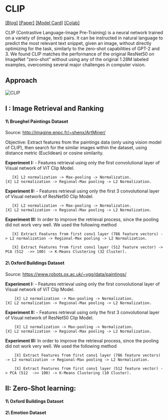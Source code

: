 # CLIP

[[Blog]](https://openai.com/blog/clip/) [[Paper]](https://cdn.openai.com/papers/Learning_Transferable_Visual_Models_From_Natural_Language_Supervision.pdf) [[Model Card]](model-card.md) [[Colab]](https://colab.research.google.com/github/openai/clip/blob/master/notebooks/Interacting_with_CLIP.ipynb)

CLIP (Contrastive Language-Image Pre-Training) is a neural network trained on a variety of (image, text) pairs. It can be instructed in natural language to predict the most relevant text snippet, given an image, without directly optimizing for the task, similarly to the zero-shot capabilities of GPT-2 and 3. We found CLIP matches the performance of the original ResNet50 on ImageNet “zero-shot” without using any of the original 1.28M labeled examples, overcoming several major challenges in computer vision.

## Approach

![CLIP](CLIP.png)

## I : Image Retrieval and Ranking
#### 1\ Brueghel Paintings Dataset 
Source: http://imagine.enpc.fr/~shenx/ArtMiner/

Objective: Extract features from the paintings data (only using vision model of CLIP), then search for the similar images within the dataset, using distance metric (Euclidean) or cosine similarity.

**Experiment I:**
      - Features retrieval using only the first convolutional layer of Visual network of ViT Clip Model.
      
       [X] L2 normalization -> Max-pooling -> Normalization.                 [X] L2 normalization -> Regional-Max pooling -> L2 Normalization.

**Experiment II:**
      - Features retrieval using only the first 3 convolutional layer of Visual network of ResNet50  Clip Model.
      
       [X] L2 normalization -> Max-pooling -> Normalization.                [X] L2 normalization -> Regional-Max pooling -> L2 Normalization.

**Experiment III:** In order to improve the retrieval process, since the pooling did not work very well. We used the following method

       [X] Extract Features from first conv1 layer (786 feature vectors) -> L2 normalization -> Regional-Max pooling -> L2 Normalization.
            
       [X] Extract Features from first conv1 layer (512 feature vector) -> PCA (512  ->> 100) -> K-Means Clustering (32 Cluster).

#### 2\ Oxford Buildings Dataset
Source: https://www.robots.ox.ac.uk/~vgg/data/paintings/

**Experiment I:**
      - Features retrieval using only the first convolutional layer of Visual network of ViT Clip Model.
      
        [X] L2 normalization -> Max-pooling -> Normalization.            [X] L2 normalization -> Regional-Max pooling -> L2 Normalization.

**Experiment II:**
      - Features retrieval using only the first 3 convolutional layer of Visual network of ResNet50  Clip Model.
      
        [X] L2 normalization -> Max-pooling -> Normalization.           [X] L2 normalization -> Regional-Max pooling -> L2 Normalization.

**Experiment III:** In order to improve the retrieval process, since the pooling did not work very well. We used the following method

        [X] Extract Features from first conv1 layer (786 feature vectors) -> L2 normalization -> Regional-Max pooling -> L2 Normalization.
            
        [X] Extract Features from first conv1 layer (512 feature vector) -> PCA (512  ->> 100) -> K-Means Clustering (10 Cluster).

## II: Zero-Shot learning:
#### 1\ Oxford Buildings Dataset

#### 2\ Emotion Dataset






